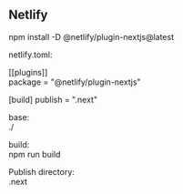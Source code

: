 ## Netlify
npm install -D @netlify/plugin-nextjs@latest  

netlify.toml:  

[[plugins]]  
package = "@netlify/plugin-nextjs"  

[build]
publish = ".next"


base:  
./

build:     
npm run build  

Publish directory:  
.next
